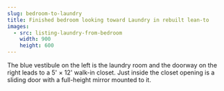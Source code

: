 ```yaml
---
slug: bedroom-to-laundry
title: Finished bedroom looking toward Laundry in rebuilt lean-to
images:
  - src: listing-laundry-from-bedroom
    width: 900
    height: 600
---
```

The blue vestibule on the left is the laundry room and the doorway on the right leads to a 5' × 12' walk-in closet. Just inside the closet opening is a sliding door with a full-height mirror mounted to it.